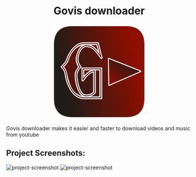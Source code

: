 <h1 align="center" id="title">Govis downloader</h1>

<p align="center"><img src="https://github.com/GovisLost/govis-downloader/blob/main/g.png?raw=true" alt="project-image"></p>

<p id="description">Govis downloader makes it easier and faster to download videos and music from youtube</p>

<h2>Project Screenshots:</h2>

<img src="https://i.ibb.co/84BFPwYN/image.webp" alt="project-screenshot" width="300" height="400/">

<img src="https://media.discordapp.net/attachments/1063848613551288453/1425418463064756305/image.png?ex=68e783e4&amp;is=68e63264&amp;hm=ef4149836db4684dcbb6200db4490ee05473213a29a749a97bdc9d1be1137508&amp;=&amp;format=webp&amp;quality=lossless&amp;width=620&amp;height=670" alt="project-screenshot" width="300" height="400/">
